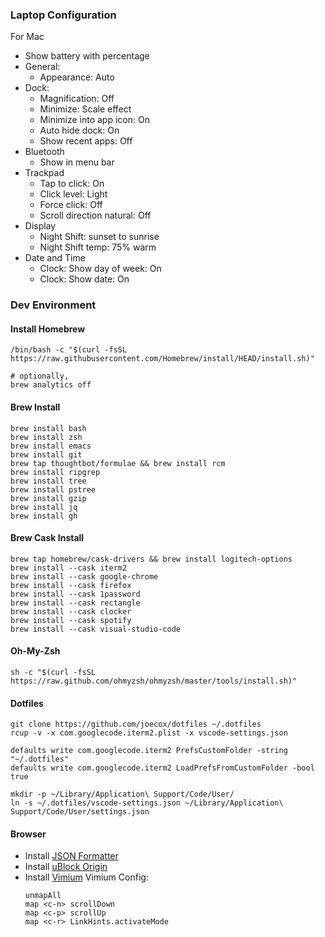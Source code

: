 ### Laptop Configuration

For Mac
* Show battery with percentage
* General:
  * Appearance: Auto
* Dock:
  * Magnification: Off
  * Minimize: Scale effect
  * Minimize into app icon: On
  * Auto hide dock: On
  * Show recent apps: Off
* Bluetooth
  * Show in menu bar
* Trackpad
  * Tap to click: On
  * Click level: Light
  * Force click: Off
  * Scroll direction natural: Off
* Display
  * Night Shift: sunset to sunrise
  * Night Shift temp: 75% warm
* Date and Time
  * Clock: Show day of week: On
  * Clock: Show date: On


### Dev Environment
#### Install Homebrew
```
/bin/bash -c "$(curl -fsSL https://raw.githubusercontent.com/Homebrew/install/HEAD/install.sh)"

# optionally,
brew analytics off
```

#### Brew Install
```
brew install bash
brew install zsh
brew install emacs
brew install git
brew tap thoughtbot/formulae && brew install rcm
brew install ripgrep
brew install tree
brew install pstree
brew install gzip
brew install jq
brew install gh
```

#### Brew Cask Install
```
brew tap homebrew/cask-drivers && brew install logitech-options
brew install --cask iterm2
brew install --cask google-chrome
brew install --cask firefox
brew install --cask 1password
brew install --cask rectangle
brew install --cask clocker
brew install --cask spotify
brew install --cask visual-studio-code
```

#### Oh-My-Zsh
```
sh -c "$(curl -fsSL https://raw.github.com/ohmyzsh/ohmyzsh/master/tools/install.sh)"
```

#### Dotfiles
```
git clone https://github.com/joecox/dotfiles ~/.dotfiles
rcup -v -x com.googlecode.iterm2.plist -x vscode-settings.json

defaults write com.googlecode.iterm2 PrefsCustomFolder -string "~/.dotfiles"
defaults write com.googlecode.iterm2 LoadPrefsFromCustomFolder -bool true

mkdir -p ~/Library/Application\ Support/Code/User/
ln -s ~/.dotfiles/vscode-settings.json ~/Library/Application\ Support/Code/User/settings.json
```

#### Browser
* Install [JSON Formatter](https://github.com/callumlocke/json-formatter)
* Install [uBlock Origin](https://github.com/gorhill/uBlock)
* Install [Vimium](https://github.com/philc/vimium)
  Vimium Config:
  ```
  unmapAll
  map <c-n> scrollDown
  map <c-p> scrollUp
  map <c-r> LinkHints.activateMode
  ```
